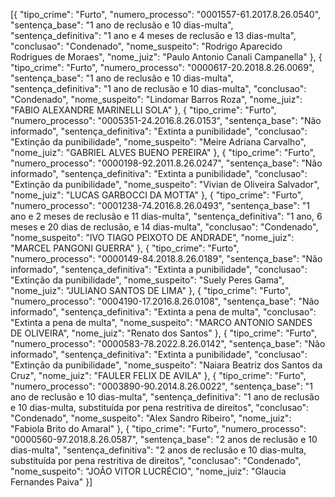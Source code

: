 [{
    "tipo_crime": "Furto",
    "numero_processo": "0001557-61.2017.8.26.0540",
    "sentença_base": "1 ano de reclusão e 10 dias-multa",
    "sentença_definitiva": "1 ano e 4 meses de reclusão e 13 dias-multa",
    "conclusao": "Condenado",
    "nome_suspeito": "Rodrigo Aparecido Rodrigues de Moraes",
    "nome_juiz": "Paulo Antonio Canali Campanella"
},
{
    "tipo_crime": "Furto",
    "numero_processo": "0000617-20.2018.8.26.0069",
    "sentença_base": "1 ano de reclusão e 10 dias-multa",
    "sentença_definitiva": "1 ano de reclusão e 10 dias-multa",
    "conclusao": "Condenado",
    "nome_suspeito": "Lindomar Barros Roza",
    "nome_juiz": "FABIO ALEXANDRE MARINELLI SOLA"
},
{
    "tipo_crime": "Furto",
    "numero_processo": "0005351-24.2016.8.26.0153",
    "sentença_base": "Não informado",
    "sentença_definitiva": "Extinta a punibilidade",
    "conclusao": "Extinção da punibilidade",
    "nome_suspeito": "Meire Adriana Carvalho",
    "nome_juiz": "GABRIEL ALVES BUENO PEREIRA"
},
{
    "tipo_crime": "Furto",
    "numero_processo": "0000198-92.2011.8.26.0247",
    "sentença_base": "Não informado",
    "sentença_definitiva": "Extinta a punibilidade",
    "conclusao": "Extinção da punibilidade",
    "nome_suspeito": "Vivian de Oliveira Salvador",
    "nome_juiz": "LUCAS GARBOCCI DA MOTTA"
},
{
    "tipo_crime": "Furto",
    "numero_processo": "0001238-74.2016.8.26.0493",
    "sentença_base": "1 ano e 2 meses de reclusão e 11 dias-multa",
    "sentença_definitiva": "1 ano, 6 meses e 20 dias de reclusão, e 14 dias-multa",
    "conclusao": "Condenado",
    "nome_suspeito": "IVO TIAGO PEIXOTO DE ANDRADE",
    "nome_juiz": "MARCEL PANGONI GUERRA"
},
{
    "tipo_crime": "Furto",
    "numero_processo": "0000149-84.2018.8.26.0189",
    "sentença_base": "Não informado",
    "sentença_definitiva": "Extinta a punibilidade",
    "conclusao": "Extinção da punibilidade",
    "nome_suspeito": "Suely Peres Gama",
    "nome_juiz": "JULIANO SANTOS DE LIMA"
},
{
    "tipo_crime": "Furto",
    "numero_processo": "0004190-17.2016.8.26.0108",
    "sentença_base": "Não informado",
    "sentença_definitiva": "Extinta a pena de multa",
    "conclusao": "Extinta a pena de multa",
    "nome_suspeito": "MARCO ANTONIO SANDES DE OLIVEIRA",
    "nome_juiz": "Renato dos Santos"
},
{
    "tipo_crime": "Furto",
    "numero_processo": "0000583-78.2022.8.26.0142",
    "sentença_base": "Não informado",
    "sentença_definitiva": "Extinta a punibilidade",
    "conclusao": "Extinção da punibilidade",
    "nome_suspeito": "Naiara Beatriz dos Santos da Cruz",
    "nome_juiz": "FAULER FELIX DE AVILA"
},
{
    "tipo_crime": "Furto",
    "numero_processo": "0003890-90.2014.8.26.0022",
    "sentença_base": "1 ano de reclusão e 10 dias-multa",
    "sentença_definitiva": "1 ano de reclusão e 10 dias-multa, substituída por pena restritiva de direitos",
    "conclusao": "Condenado",
    "nome_suspeito": "Alex Sandro Ribeiro",
    "nome_juiz": "Fabiola Brito do Amaral"
},
{
    "tipo_crime": "Furto",
    "numero_processo": "0000560-97.2018.8.26.0587",
    "sentença_base": "2 anos de reclusão e 10 dias-multa",
    "sentença_definitiva": "2 anos de reclusão e 10 dias-multa, substituída por pena restritiva de direitos",
    "conclusao": "Condenado",
    "nome_suspeito": "JOÃO VITOR LUCRÉCIO",
    "nome_juiz": "Glaucia Fernandes Paiva"
}]
